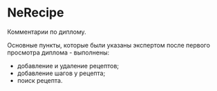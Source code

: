 # NeRecipe
Комментарии по диплому.

Основные пункты, которые были указаны экспертом после первого просмотра диплома - выполнены:

- добавление и удаление рецептов;
- добавление шагов у рецепта;
- поиск рецепта.

